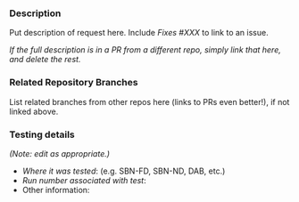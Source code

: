 ### Description

Put description of request here. Include _Fixes #XXX_ to link to an issue.

_If the full description is in a PR from a different repo, simply link that here, and delete the rest._

### Related Repository Branches

List related branches from other repos here (links to PRs even better!), if not linked above.

### Testing details
_(Note: edit as appropriate.)_
- *Where it was tested*: (e.g. SBN-FD, SBN-ND, DAB, etc.)
- *Run number associated with test*: 
- Other information: 
